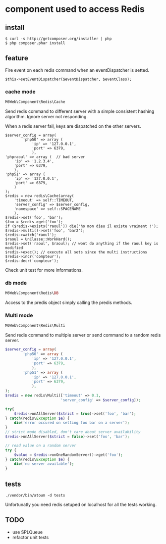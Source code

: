 # component used to access Redis


## install

```shell
$ curl -s http://getcomposer.org/installer | php
$ php composer.phar install
```

## feature

Fire event on each redis command when an eventDispatcher is setted.

```
$this->setEventDispatcher($eventDispatcher, $eventClass);
```

### cache mode

```php
M6Web\Component\Redis\Cache
```

Send redis command to different server with a simple consistent hashing algorithm. Ignore server not responding.

When a redis server fall, keys are dispatched on the other servers.

```
$server_config = array(
        'php50' => array (
            'ip' => '127.0.0.1',
            'port' => 6379,
            ),
'phpraoul' => array (  // bad server
    'ip' => '1.2.3.4',
    'port' => 6379,
    ),
'php51' => array (
    'ip' => '127.0.0.1',
    'port' => 6379,
    )
);
$redis = new redis\Cache(array(
    'timeout' => self::TIMEOUT,
    'server_config' => $server_config,
    'namespace' => self::SPACENAME
    ),
$redis->set('foo', 'bar');
$foo = $redis->get('foo');
if ($redis->exists('raoul')) die('ho mon dieu il existe vraiment !');
$redis->multi()->set('foo', 'bar2');
$redis->watch('raoul');
$raoul = UnClasse::WorkHard();
$redis->set('raoul', $raoul); // wont do anything if the raoul key is modified
$redis->exec(); // execute all sets since the multi instructions
$redis->incr('compteur');
$redis-decr('compteur');
```

Check unit test for more informations.

### db mode

```php
M6Web\Component\Redis\DB
```

Access to the predis object simply calling the predis methods.

### Multi mode

```php
M6Web\Component\Redis\Multi
```

Send redis command to multiple server or send command to a random redis server.

```php
$server_config = array(
        'php50' => array (
            'ip' => '127.0.0.1',
            'port' => 6379,
            ),
        'php51' => array (
            'ip' => '127.0.0.1',
            'port' => 6379,
            ),
);
$redis = new redis\Multi(['timeout' => 0.1,
                         'server_config' => $server_config]);

try{
    $redis->onAllServer($strict = true)->set('foo', 'bar');
} catch(redis\Exception $e) {
    die('error occured on setting foo bar on a server');
}
// strict mode disabled, don't care about server availability
$redis->onAllServer($strict = false)->set('foo', 'bar');

// read value on a random server
try {
    $value = $redis->onOneRandomServer()->get('foo');
} catch(redis\Exception $e) {
    die('no server available');
}
```

## tests


```shell
./vendor/bin/atoum -d tests
```

Unfortunatly you need redis setuped on localhost for all the tests working.



## TODO
* use SPLQueue
* refactor unit tests
